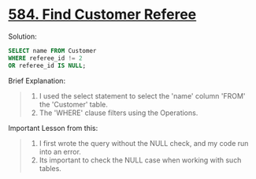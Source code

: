 # [584. Find Customer Referee](https://leetcode.com/problems/find-customer-referee/description/)

Solution:
```sql
SELECT name FROM Customer
WHERE referee_id != 2 
OR referee_id IS NULL;
```

Brief Explanation:

> 1. I used the select statement to select the 'name' column 'FROM' the 'Customer' table.
> 2. The 'WHERE' clause filters using the Operations.

Important Lesson from this:
> 1. I first wrote the query without the NULL check, and my code run into an error.
> 2. Its important to check the NULL case when working with such tables.
